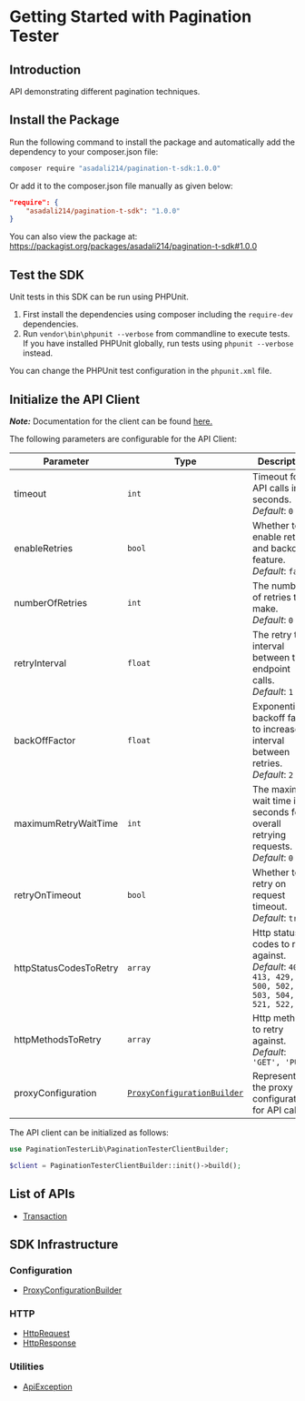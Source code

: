 
# Getting Started with Pagination Tester

## Introduction

API demonstrating different pagination techniques.

## Install the Package

Run the following command to install the package and automatically add the dependency to your composer.json file:

```bash
composer require "asadali214/pagination-t-sdk:1.0.0"
```

Or add it to the composer.json file manually as given below:

```json
"require": {
    "asadali214/pagination-t-sdk": "1.0.0"
}
```

You can also view the package at:
https://packagist.org/packages/asadali214/pagination-t-sdk#1.0.0

## Test the SDK

Unit tests in this SDK can be run using PHPUnit.

1. First install the dependencies using composer including the `require-dev` dependencies.
2. Run `vendor\bin\phpunit --verbose` from commandline to execute tests. If you have installed PHPUnit globally, run tests using `phpunit --verbose` instead.

You can change the PHPUnit test configuration in the `phpunit.xml` file.

## Initialize the API Client

**_Note:_** Documentation for the client can be found [here.](https://www.github.com/asadali214/pagination-t-php-sdk/tree/1.0.0/doc/client.md)

The following parameters are configurable for the API Client:

| Parameter | Type | Description |
|  --- | --- | --- |
| timeout | `int` | Timeout for API calls in seconds.<br>*Default*: `0` |
| enableRetries | `bool` | Whether to enable retries and backoff feature.<br>*Default*: `false` |
| numberOfRetries | `int` | The number of retries to make.<br>*Default*: `0` |
| retryInterval | `float` | The retry time interval between the endpoint calls.<br>*Default*: `1` |
| backOffFactor | `float` | Exponential backoff factor to increase interval between retries.<br>*Default*: `2` |
| maximumRetryWaitTime | `int` | The maximum wait time in seconds for overall retrying requests.<br>*Default*: `0` |
| retryOnTimeout | `bool` | Whether to retry on request timeout.<br>*Default*: `true` |
| httpStatusCodesToRetry | `array` | Http status codes to retry against.<br>*Default*: `408, 413, 429, 500, 502, 503, 504, 521, 522, 524` |
| httpMethodsToRetry | `array` | Http methods to retry against.<br>*Default*: `'GET', 'PUT'` |
| proxyConfiguration | [`ProxyConfigurationBuilder`](https://www.github.com/asadali214/pagination-t-php-sdk/tree/1.0.0/doc/proxy-configuration-builder.md) | Represents the proxy configurations for API calls |

The API client can be initialized as follows:

```php
use PaginationTesterLib\PaginationTesterClientBuilder;

$client = PaginationTesterClientBuilder::init()->build();
```

## List of APIs

* [Transaction](https://www.github.com/asadali214/pagination-t-php-sdk/tree/1.0.0/doc/controllers/transaction.md)

## SDK Infrastructure

### Configuration

* [ProxyConfigurationBuilder](https://www.github.com/asadali214/pagination-t-php-sdk/tree/1.0.0/doc/proxy-configuration-builder.md)

### HTTP

* [HttpRequest](https://www.github.com/asadali214/pagination-t-php-sdk/tree/1.0.0/doc/http-request.md)
* [HttpResponse](https://www.github.com/asadali214/pagination-t-php-sdk/tree/1.0.0/doc/http-response.md)

### Utilities

* [ApiException](https://www.github.com/asadali214/pagination-t-php-sdk/tree/1.0.0/doc/api-exception.md)


